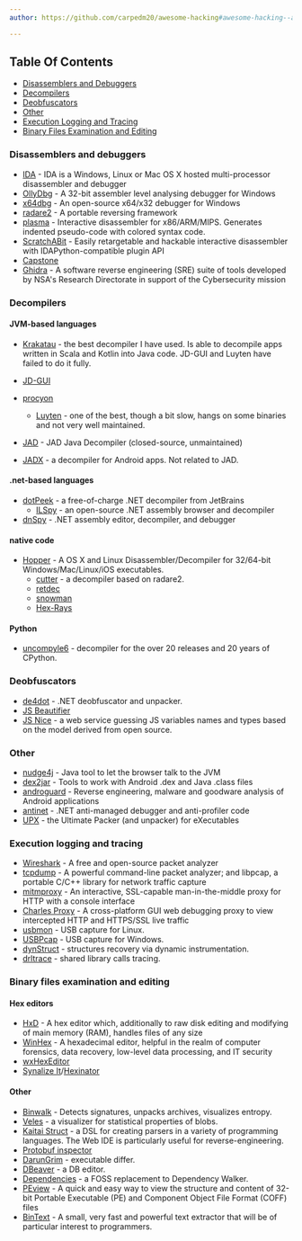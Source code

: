 ```yaml
---
author: https://github.com/carpedm20/awesome-hacking#awesome-hacking--an-amazing-project-

---
```


## Table Of Contents

* [Disassemblers and Debuggers](#disassemblers-and-debuggers)
* [Decompilers](#decompilers)
* [Deobfuscators](#deobfuscators)
* [Other](#other)
* [Execution Logging and Tracing](#execution-logging-and-tracing)
* [Binary Files Examination and Editing](#binary-files-examination-and-editing)

### Disassemblers and debuggers

* [IDA](https://www.hex-rays.com/products/ida/) - IDA is a Windows, Linux or Mac OS X hosted multi-processor disassembler and debugger
* [OllyDbg](http://www.ollydbg.de/) - A 32-bit assembler level analysing debugger for Windows
* [x64dbg](https://github.com/x64dbg/x64dbg) - An open-source x64/x32 debugger for Windows
* [radare2](https://github.com/radare/radare2) - A portable reversing framework
* [plasma](https://github.com/joelpx/plasma) - Interactive disassembler for x86/ARM/MIPS. Generates indented pseudo-code with colored syntax code.
* [ScratchABit](https://github.com/pfalcon/ScratchABit) - Easily retargetable and hackable interactive disassembler with IDAPython-compatible plugin API
* [Capstone](https://github.com/aquynh/capstone)
* [Ghidra](https://ghidra-sre.org/) - A software reverse engineering (SRE) suite of tools developed by NSA's Research Directorate in support of the Cybersecurity mission
### Decompilers

#### JVM-based languages
    
* [Krakatau](https://github.com/Storyyeller/Krakatau) - the best decompiler I have used. Is able to decompile apps written in Scala and Kotlin into Java code. JD-GUI and Luyten have failed to do it fully.
    
* [JD-GUI](https://github.com/java-decompiler/jd-gui)
    
* [procyon](https://bitbucket.org/mstrobel/procyon/wiki/Java%20Decompiler)
    
    * [Luyten](https://github.com/deathmarine/Luyten) - one of the best, though a bit slow, hangs on some binaries and not very well maintained.
* [JAD](http://varaneckas.com/jad/) - JAD Java Decompiler (closed-source, unmaintained)
    
* [JADX](https://github.com/skylot/jadx) - a decompiler for Android apps. Not related to JAD.
    
#### .net-based languages
* [dotPeek](https://www.jetbrains.com/decompiler/) - a free-of-charge .NET decompiler from JetBrains
   * [ILSpy](https://github.com/icsharpcode/ILSpy/) - an open-source .NET assembly browser and decompiler
* [dnSpy](https://github.com/0xd4d/dnSpy) - .NET assembly editor, decompiler, and debugger
#### native code
    
* [Hopper](https://www.hopperapp.com) - A OS X and Linux Disassembler/Decompiler for 32/64-bit Windows/Mac/Linux/iOS executables.
    * [cutter](https://github.com/radareorg/cutter) - a decompiler based on radare2.
    * [retdec](https://github.com/avast-tl/retdec)
    * [snowman](https://github.com/yegord/snowman)
    * [Hex-Rays](https://www.hex-rays.com/products/decompiler/)
#### Python
    
* [uncompyle6](https://github.com/rocky/python-uncompyle6) - decompiler for the over 20 releases and 20 years of CPython.
### Deobfuscators

* [de4dot](https://github.com/0xd4d/de4dot) - .NET deobfuscator and unpacker.
* [JS Beautifier](https://github.com/beautify-web/js-beautify)
* [JS Nice](http://jsnice.org/) - a web service guessing JS variables names and types based on the model derived from open source.

### Other
* [nudge4j](https://github.com/lorenzoongithub/nudge4j) - Java tool to let the browser talk to the JVM
* [dex2jar](https://github.com/pxb1988/dex2jar) - Tools to work with Android .dex and Java .class files
* [androguard](https://code.google.com/p/androguard/) - Reverse engineering, malware and goodware analysis of Android applications
* [antinet](https://github.com/0xd4d/antinet) - .NET anti-managed debugger and anti-profiler code
* [UPX](http://upx.sourceforge.net/) - the Ultimate Packer (and unpacker) for eXecutables

### Execution logging and tracing
* [Wireshark](https://www.wireshark.org/) - A free and open-source packet analyzer
* [tcpdump](http://www.tcpdump.org/) - A powerful command-line packet analyzer; and libpcap, a portable C/C++ library for network traffic capture
* [mitmproxy](https://github.com/mitmproxy/mitmproxy) - An interactive, SSL-capable man-in-the-middle proxy for HTTP with a console interface
* [Charles Proxy](https://charlesproxy.com) - A cross-platform GUI web debugging proxy to view intercepted HTTP and HTTPS/SSL live traffic
* [usbmon](https://www.kernel.org/doc/Documentation/usb/usbmon.txt) - USB capture for Linux.
* [USBPcap](https://github.com/desowin/usbpcap) - USB capture for Windows.
* [dynStruct](https://github.com/ampotos/dynStruct) - structures recovery via dynamic instrumentation.
* [drltrace](https://github.com/mxmssh/drltrace) - shared library calls tracing.

### Binary files examination and editing

#### Hex editors

* [HxD](http://mh-nexus.de/en/hxd/) - A hex editor which, additionally to raw disk editing and modifying of main memory (RAM), handles files of any size
* [WinHex](http://www.winhex.com/winhex/) - A hexadecimal editor, helpful in the realm of computer forensics, data recovery, low-level data processing, and IT security
* [wxHexEditor](https://github.com/EUA/wxHexEditor)
* [Synalize It](https://www.synalysis.net/)/[Hexinator](https://hexinator.com/) 

#### Other

* [Binwalk](https://github.com/ReFirmLabs/binwalk) - Detects signatures, unpacks archives, visualizes entropy.
* [Veles](https://github.com/codilime/veles) - a visualizer for statistical properties of blobs.
* [Kaitai Struct](https://github.com/kaitai-io/kaitai_struct) - a DSL for creating parsers in a variety of programming languages. The Web IDE is particularly useful for reverse-engineering.
* [Protobuf inspector](https://github.com/jmendeth/protobuf-inspector)
* [DarunGrim](https://github.com/ohjeongwook/DarunGrim) - executable differ.
* [DBeaver](https://github.com/dbeaver/dbeaver) - a DB editor.
* [Dependencies](https://github.com/lucasg/Dependencies) - a FOSS replacement to Dependency Walker.
* [PEview](http://wjradburn.com/software/) - A quick and easy way to view the structure and content of 32-bit Portable Executable (PE) and Component Object File Format (COFF) files
* [BinText](https://web.archive.org/web/http://www.mcafee.com/kr/downloads/free-tools/bintext.aspx) - A small, very fast and powerful text extractor that will be of particular interest to programmers.